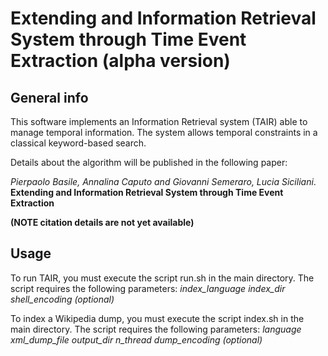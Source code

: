 Extending and Information Retrieval System through Time Event Extraction (alpha version)
========================================================================================

General info
------------

This software implements an Information Retrieval system (TAIR) able to manage temporal information. The system allows temporal constraints in a classical keyword-based search.

Details about the algorithm will be published in the following paper:

*Pierpaolo Basile, Annalina Caputo and Giovanni Semeraro, Lucia Siciliani*. **Extending and Information Retrieval System through Time Event Extraction**

**(NOTE citation details are not yet available)**

Usage
-----
To run TAIR, you must execute the script run.sh in the main directory. 
The script requires the following parameters: *index_language* *index_dir* *shell_encoding (optional)*

To index a Wikipedia dump, you must execute the script index.sh in the main directory.
The script requires the following parameters: *language* *xml_dump_file* *output_dir* *n_thread* *dump_encoding (optional)*